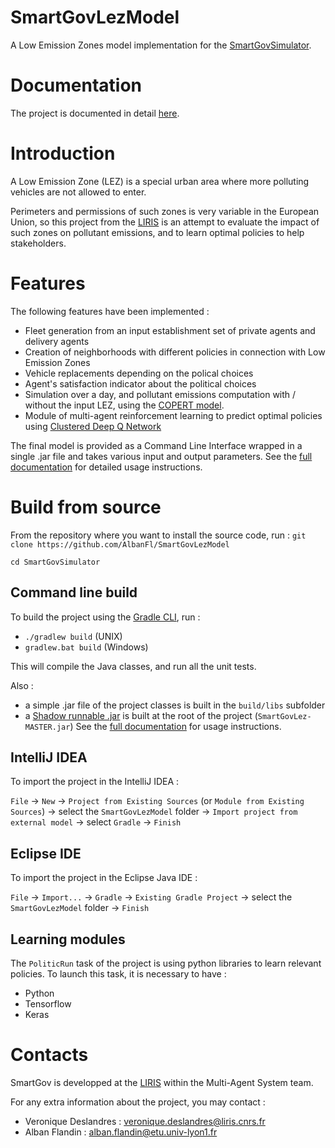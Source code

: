 # SmartGovLezModel

A Low Emission Zones model implementation for the
[SmartGovSimulator](https://github.com/smartgov-liris/SmartGovSimulator).

# Documentation
The project is documented in detail [here](Extended_doc/README.md).

# Introduction

A Low Emission Zone (LEZ) is a special urban area where more polluting vehicles are
not allowed to enter.

Perimeters and permissions of such zones is very variable in the European
Union, so this project from the [LIRIS](https://liris.cnrs.fr/en) is an attempt
to evaluate the impact of such zones on pollutant emissions, and to learn optimal policies
to help stakeholders.

# Features

The following features have been implemented :
- Fleet generation from an input establishment set of private agents and delivery agents
- Creation of neighborhoods with different policies in connection with Low Emission Zones
- Vehicle replacements depending on the polical choices
- Agent's satisfaction indicator about the political choices
- Simulation over a day, and pollutant emissions computation with /
	without the input LEZ, using the [COPERT
	model](https://www.emisia.com/utilities/copert/).
- Module of multi-agent reinforcement learning to predict optimal policies using 
[Clustered Deep Q Network](https://europe.naverlabs.com/wp-content/uploads/2019/04/Multi-Agent-Learning-and-Coordination-with-Clustered-Deep-Q-Network.pdf)

The final model is provided as a Command Line Interface wrapped in a single .jar file
and takes various input and output parameters. See the
[full documentation](Extended_doc/README.md) for detailed
usage instructions.

# Build from source

From the repository where you want to install the source code, run :
`git clone https://github.com/AlbanFl/SmartGovLezModel`

`cd SmartGovSimulator`

## Command line build

To build the project using the [Gradle CLI](https://docs.gradle.org/current/userguide/command_line_interface.html), run :

- `./gradlew build` (UNIX)
- `gradlew.bat build` (Windows)

This will compile the Java classes, and run all the unit tests.

Also :
- a simple .jar file of the project classes is built in the `build/libs` subfolder
- a [Shadow runnable
	.jar](https://imperceptiblethoughts.com/shadow/introduction/) is built at
	the root of the project (`SmartGovLez-MASTER.jar`)
See the
[full documentation](Extended_doc/README.md) for
usage instructions.

## IntelliJ IDEA

To import the project in the IntelliJ IDEA :

`File` -> `New` -> `Project from Existing Sources` (or `Module from Existing Sources`) -> select the `SmartGovLezModel` folder -> `Import project from external model` -> select `Gradle` -> `Finish`

## Eclipse IDE

To import the project in the Eclipse Java IDE :

`File` -> `Import...` -> `Gradle` -> `Existing Gradle Project` ->  select the `SmartGovLezModel` folder -> `Finish`<Paste> 

## Learning modules

The `PoliticRun` task of the project is using python libraries to learn relevant policies.
To launch this task, it is necessary to have :
- Python
- Tensorflow
- Keras



# Contacts

SmartGov is developped at the [LIRIS](https://liris.cnrs.fr/en) within the Multi-Agent System team.

For any extra information about the project, you may contact :
- Veronique Deslandres : veronique.deslandres@liris.cnrs.fr
- Alban Flandin : alban.flandin@etu.univ-lyon1.fr
